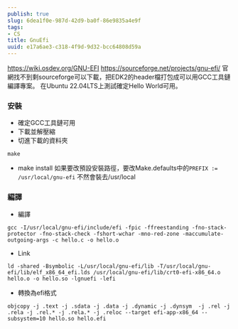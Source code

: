 ```yaml
---
publish: true
slug: 6dea1f0e-987d-42d9-ba0f-86e9835a4e9f
tags:
- CS
title: GnuEfi
uuid: e17a6ae3-c318-4f9d-9d32-bcc64808d59a
---
```

https://wiki.osdev.org/GNU-EFI
https://sourceforge.net/projects/gnu-efi/
官網找不到剩sourceforge可以下載，把EDK2的header檔打包成可以用GCC工具鏈編譯專案。
在Ubuntu 22.04LTS上測試確定Hello World可用。

### 安裝

- 確定GCC工具鏈可用
- 下載並解壓縮
- 切進下載的資料夾

```
make
```

- make install
  如果要改預設安裝路徑，要改Make.defaults中的`PREFIX := /usr/local/gnu-efi` 不然會裝去/usr/local

### 編譯

- 編譯

```
gcc -I/usr/local/gnu-efi/include/efi -fpic -ffreestanding -fno-stack-protector -fno-stack-check -fshort-wchar -mno-red-zone -maccumulate-outgoing-args -c hello.c -o hello.o
```

- Link

```
ld -shared -Bsymbolic -L/usr/local/gnu-efi/lib -T/usr/local/gnu-efi/lib/elf_x86_64_efi.lds /usr/local/gnu-efi/lib/crt0-efi-x86_64.o hello.o -o hello.so -lgnuefi -lefi
```

- 轉換為efi格式

```
objcopy -j .text -j .sdata -j .data -j .dynamic -j .dynsym  -j .rel -j .rela -j .rel.* -j .rela.* -j .reloc --target efi-app-x86_64 --subsystem=10 hello.so hello.efi
```
